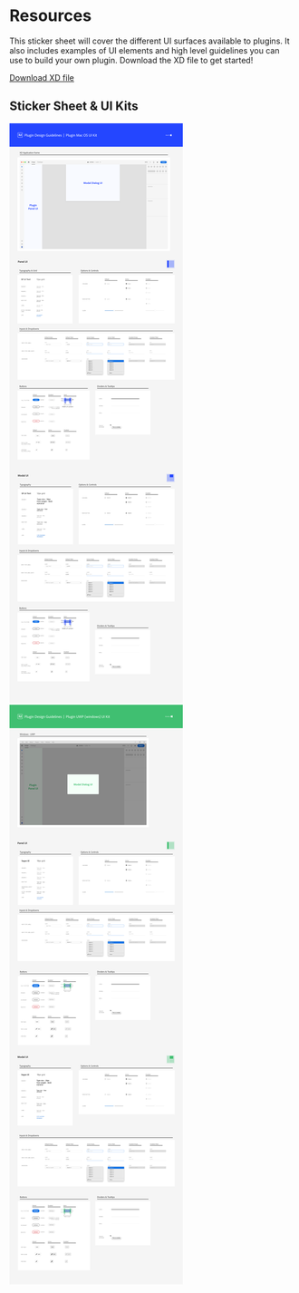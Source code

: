 # Resources

This sticker sheet will cover the different UI surfaces available to plugins. It also includes examples of UI elements and high level guidelines you can use to build your own plugin. Download the XD file to get started!

[Download XD file](https://xd.adobe.com/view/9c03f001-92c6-4bc2-89fe-2f9b84f5017f-c950/ "Download XD file")

## Sticker Sheet & UI Kits

![MacOS UI Kit](../ux_images/Plugin-MacOS-UIKit.png)
![Windows UI Kit](../ux_images/Plugin-UWP-UIKit.png)
